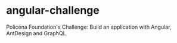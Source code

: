 # angular-challenge
Policéna Foundation's Challenge: Build an application with Angular, AntDesign and GraphQL
